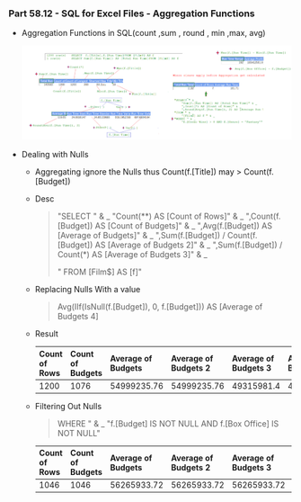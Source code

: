 ### Part 58.12 - SQL for Excel Files - Aggregation Functions

- Aggregation Functions in SQL(count ,sum , round , min ,max, avg)

  ![bsag](../images/bsag.PNG)

- Dealing with Nulls

  - Aggregating ignore the Nulls thus Count(f.[Title]) may > Count(f.[Budget])

  - Desc

    > "SELECT " & _
    >             "Count(**) AS [Count of Rows]" & _
    >             ",Count(f.[Budget]) AS [Count of Budgets]" & _
    >             ",Avg(f.[Budget]) AS [Average of Budgets]" & _
    >             ",Sum(f.[Budget]) / Count(f.[Budget]) AS [Average of Budgets 2]" & _
    >             ",Sum(f.[Budget]) / Count(*) AS [Average of Budgets 3]"  & _
    >
    > " FROM [Film$] AS [f]"

  - Replacing Nulls With a value

    > Avg(IIf(IsNull(f.[Budget]), 0, f.[Budget])) AS [Average of Budgets 4]

  - Result

    | Count of  Rows | Count of Budgets | Average of Budgets | Average of Budgets 2 | Average of Budgets 3 | Average of Budgets 4 |
    | -------------- | ---------------- | ------------------ | -------------------- | -------------------- | -------------------- |
    | 1200           | 1076             | 54999235.76        | 54999235.76          | 49315981.4           | 49315981.4           |

  - Filtering Out Nulls

    > WHERE " & _
    >             "f.[Budget] IS NOT NULL AND f.[Box Office] IS NOT NULL"

    | Count of  Rows | Count of Budgets | Average of Budgets | Average of Budgets 2 | Average of Budgets 3 | Average of Budgets 4 |
    | -------------- | ---------------- | ------------------ | -------------------- | -------------------- | -------------------- |
    | 1046           | 1046             | 56265933.72        | 56265933.72          | 56265933.72          | 56265933.72          |
